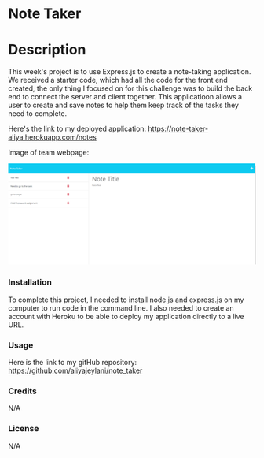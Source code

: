 # Note Taker

# Description
  This week's project is to use Express.js to create a note-taking application. We received a starter code, which had all the code for the front end created, the only thing I focused on for this challenge was to build the back end to connect the server and client together. This applicatioon allows a user to create and save notes to help them keep track of the tasks they need to complete. 


  Here's the link to my deployed application: https://note-taker-aliya.herokuapp.com/notes


  Image of team webpage:

  ![notetaker](./images/2023-03-05_16-13-03.png)

  ### Installation

  To complete this project, I needed to install node.js and express.js on my computer to run code in the command line. I also needed to create an account with Heroku to be able to deploy my application directly to a live URL.

  ### Usage

  Here is the link to my gitHub repository: https://github.com/aliyajeylani/note_taker


  ### Credits
  
  N/A

  ### License

  N/A


 